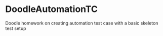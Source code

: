 # DoodleAutomationTC
Doodle homework on creating  automation test case with a basic skeleton test setup
